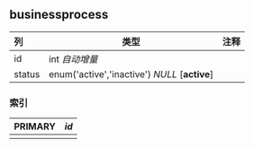 ## businessprocess



| 列     | 类型                                          | 注释 |
| :----- | --------------------------------------------- | ---- |
| id     | int *自动增量*                                |      |
| status | enum('active','inactive') *NULL* [**active**] |      |

### 索引

| PRIMARY | *id* |
| :------ | ---- |
|         |      |
